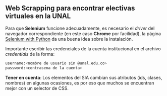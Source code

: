 ## Web Scrapping para encontrar electivas virtuales en la UNAL
Para que **Selenium** funcione adecuadamente, es necesario el *driver* del navegador correspondiente (en este caso **Chrome** por facilidad), la página [Selenium with Python](https://selenium-python.readthedocs.io/) da una buena idea sobre la instalación.

Importante escribir las credenciales de la cuenta institucional en el archivo *credentials* de la forma:
```sh
username:<nombre de usuario sin @unal.edu.co>
password:<contrasena de la cuenta>
```
 
**Tener en cuenta**: Los elementos del SIA cambian sus atributos (ids, clases, nombres) en algunas ocasiones, es por eso que muchos se encuentran mejor con un selector de CSS.

